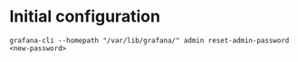 # Initial configuration

```
grafana-cli --homepath "/var/lib/grafana/" admin reset-admin-password <new-password>
```

